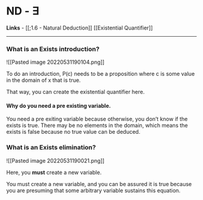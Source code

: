 # ND - $\exists$ 

**Links** - [[;1.6 - Natural Deduction]]
[[Existential Quantifier]]


---

### What is an Exists introduction?

![[Pasted image 20220531190104.png]]

To do an introduction, P(c) needs to be a proposition where c is some value in the domain of x that is true. 

That way, you can create the existential quantifier here. 

#### Why do you need a pre existing variable. 
You need a pre exiting variable because otherwise, you don’t know if the exists is true. There may be no elements in the domain, which means the exists is false because no true value can be deduced. 


### What is an Exists elimination? 


![[Pasted image 20220531190021.png]]

Here, you **must** create a new variable. 

You must create a new variable, and you can be assured it is true because you are presuming that some arbitrary variable sustains this equation. 
